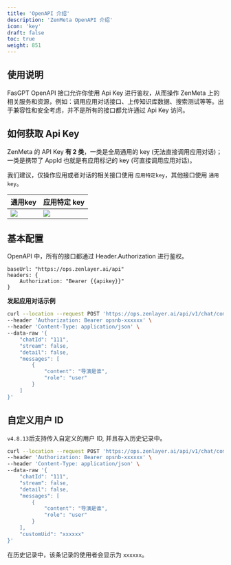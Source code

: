 ```yaml
---
title: 'OpenAPI 介绍'
description: 'ZenMeta OpenAPI 介绍'
icon: 'key'
draft: false
toc: true
weight: 851
---
```


## 使用说明

FasGPT OpenAPI 接口允许你使用 Api Key 进行鉴权，从而操作 ZenMeta 上的相关服务和资源，例如：调用应用对话接口、上传知识库数据、搜索测试等等。出于兼容性和安全考虑，并不是所有的接口都允许通过 Api Key 访问。


## 如何获取 Api Key

ZenMeta 的 API Key **有 2 类**，一类是全局通用的 key (无法直接调用应用对话)；一类是携带了 AppId 也就是有应用标记的 key (可直接调用应用对话)。

我们建议，仅操作应用或者对话的相关接口使用 `应用特定key`，其他接口使用 `通用key`。

| 通用key                       |           应用特定 key            |
|-----------------------------| --------------------- |
| ![](/imgs/fastgpt-api2.png) | ![](/imgs/fastgpt-api1.jpg) |


## 基本配置

OpenAPI 中，所有的接口都通过 Header.Authorization 进行鉴权。

```
baseUrl: "https://ops.zenlayer.ai/api"
headers: {
    Authorization: "Bearer {{apikey}}"
}
```

**发起应用对话示例**

```sh
curl --location --request POST 'https://ops.zenlayer.ai/api/v1/chat/completions' \
--header 'Authorization: Bearer opsnb-xxxxxx' \
--header 'Content-Type: application/json' \
--data-raw '{
    "chatId": "111",
    "stream": false,
    "detail": false,
    "messages": [
        {
            "content": "导演是谁",
            "role": "user"
        }
    ]
}'
```

## 自定义用户 ID

`v4.8.13`后支持传入自定义的用户 ID, 并且存入历史记录中。

```sh
curl --location --request POST 'https://ops.zenlayer.ai/api/v1/chat/completions' \
--header 'Authorization: Bearer opsnb-xxxxxx' \
--header 'Content-Type: application/json' \
--data-raw '{
    "chatId": "111",
    "stream": false,
    "detail": false,
    "messages": [
        {
            "content": "导演是谁",
            "role": "user"
        }
    ],
    "customUid": "xxxxxx"
}'
```

在历史记录中，该条记录的使用者会显示为 `xxxxxx`。
